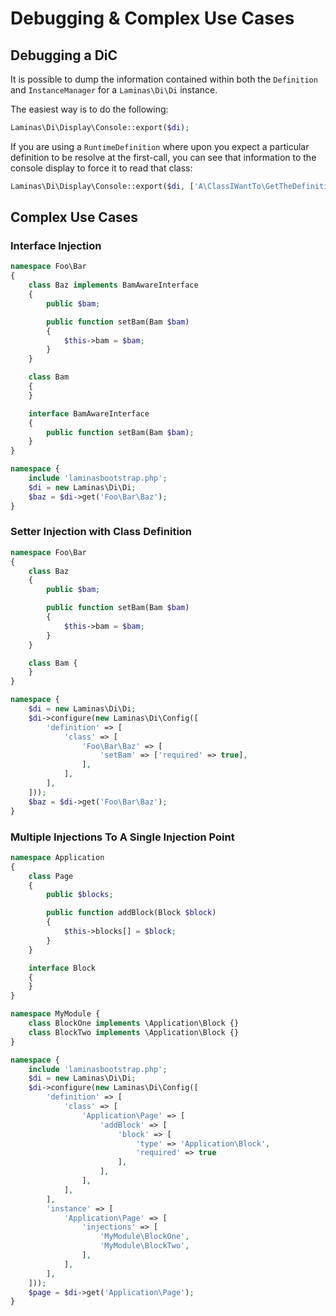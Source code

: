 # Debugging & Complex Use Cases

## Debugging a DiC

It is possible to dump the information contained within both the `Definition`
and `InstanceManager` for a `Laminas\Di\Di` instance.

The easiest way is to do the following:

```php
Laminas\Di\Display\Console::export($di);
```

If you are using a `RuntimeDefinition` where upon you expect a particular
definition to be resolve at the first-call, you can see that information to the
console display to force it to read that class:

```php
Laminas\Di\Display\Console::export($di, ['A\ClassIWantTo\GetTheDefinitionFor']);
```

## Complex Use Cases

### Interface Injection

```php
namespace Foo\Bar
{
    class Baz implements BamAwareInterface
    {
        public $bam;

        public function setBam(Bam $bam)
        {
            $this->bam = $bam;
        }
    }

    class Bam
    {
    }

    interface BamAwareInterface
    {
        public function setBam(Bam $bam);
    }
}

namespace {
    include 'laminasbootstrap.php';
    $di = new Laminas\Di\Di;
    $baz = $di->get('Foo\Bar\Baz');
}
```

### Setter Injection with Class Definition

```php
namespace Foo\Bar
{
    class Baz
    {
        public $bam;

        public function setBam(Bam $bam)
        {
            $this->bam = $bam;
        }
    }

    class Bam {
    }
}

namespace {
    $di = new Laminas\Di\Di;
    $di->configure(new Laminas\Di\Config([
        'definition' => [
            'class' => [
                'Foo\Bar\Baz' => [
                    'setBam' => ['required' => true],
                ],
            ],
        ],
    ]));
    $baz = $di->get('Foo\Bar\Baz');
}
```

### Multiple Injections To A Single Injection Point

```php
namespace Application
{
    class Page
    {
        public $blocks;

        public function addBlock(Block $block)
        {
            $this->blocks[] = $block;
        }
    }

    interface Block
    {
    }
}

namespace MyModule {
    class BlockOne implements \Application\Block {}
    class BlockTwo implements \Application\Block {}
}

namespace {
    include 'laminasbootstrap.php';
    $di = new Laminas\Di\Di;
    $di->configure(new Laminas\Di\Config([
        'definition' => [
            'class' => [
                'Application\Page' => [
                    'addBlock' => [
                        'block' => [
                            'type' => 'Application\Block',
                            'required' => true
                        ],
                    ],
                ],
            ],
        ],
        'instance' => [
            'Application\Page' => [
                'injections' => [
                    'MyModule\BlockOne',
                    'MyModule\BlockTwo',
                ],
            ],
        ],
    ]));
    $page = $di->get('Application\Page');
}
```
